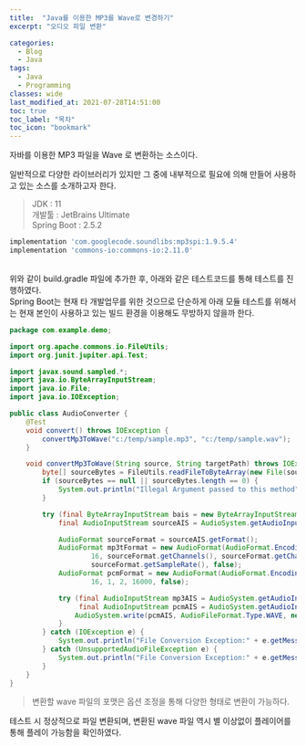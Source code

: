 ```yaml
---
title:  "Java를 이용한 MP3를 Wave로 변경하기"
excerpt: "오디오 파일 변환"

categories:
  - Blog
  - Java
tags:
  - Java
  - Programming
classes: wide  
last_modified_at: 2021-07-28T14:51:00
toc: true
toc_label: "목차"
toc_icon: "bookmark"
---
```

자바를 이용한 MP3 파일을 Wave 로 변환하는 소스이다.

일반적으로 다양한 라이브러리가 있지만 그 중에 내부적으로 필요에 의해
만들어 사용하고 있는 소스를 소개하고자 한다.

> JDK : 11<br>
> 개발툴 : JetBrains Ultimate<br>
> Spring Boot : 2.5.2

```gradle
implementation 'com.googlecode.soundlibs:mp3spi:1.9.5.4'
implementation 'commons-io:commons-io:2.11.0'
```
<br>
위와 같이 build.gradle 파일에 추가한 후, 아래와 같은 테스트코드를 통해 테스트를 진행하였다.<br>
Spring Boot는 현재 타 개발업무를 위한 것으므로 단순하게 아래 모듈 테스트를 위해서는 현재 본인이 사용하고 있는
빌드 환경을 이용해도 무방하지 않을까 한다.

```java
package com.example.demo;

import org.apache.commons.io.FileUtils;
import org.junit.jupiter.api.Test;

import javax.sound.sampled.*;
import java.io.ByteArrayInputStream;
import java.io.File;
import java.io.IOException;

public class AudioConverter {
    @Test
    void convert() throws IOException {
        convertMp3ToWave("c:/temp/sample.mp3", "c:/temp/sample.wav");
    }

    void convertMp3ToWave(String source, String targetPath) throws IOException {
        byte[] sourceBytes = FileUtils.readFileToByteArray(new File(source));
        if (sourceBytes == null || sourceBytes.length == 0) {
            System.out.println("Illegal Argument passed to this method");
        }

        try (final ByteArrayInputStream bais = new ByteArrayInputStream(sourceBytes);
            final AudioInputStream sourceAIS = AudioSystem.getAudioInputStream(bais)) {

            AudioFormat sourceFormat = sourceAIS.getFormat();
            AudioFormat mp3tFormat = new AudioFormat(AudioFormat.Encoding.PCM_SIGNED, sourceFormat.getSampleRate(),
                    16, sourceFormat.getChannels(), sourceFormat.getChannels() * 2,
                    sourceFormat.getSampleRate(), false);
            AudioFormat pcmFormat = new AudioFormat(AudioFormat.Encoding.PCM_SIGNED, 8000,
                    16, 1, 2, 16000, false);

            try (final AudioInputStream mp3AIS = AudioSystem.getAudioInputStream(mp3tFormat, sourceAIS);
                 final AudioInputStream pcmAIS = AudioSystem.getAudioInputStream(pcmFormat, mp3AIS)) {
                AudioSystem.write(pcmAIS, AudioFileFormat.Type.WAVE, new File(targetPath));
            }
        } catch (IOException e) {
            System.out.println("File Conversion Exception:" + e.getMessage());
        } catch (UnsupportedAudioFileException e) {
            System.out.println("File Conversion Exception:" + e.getMessage());
        }
    }
}
```
> 변환할 wave 파일의 포맷은 옵션 조정을 통해 다양한 형태로 변환이 가능하다.

테스트 시 정상적으로 파일 변환되며, 변환된 wave 파일 역시 별 이상없이 플레이어를
통해 플레이 가능함을 확인하였다.